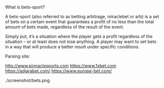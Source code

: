 
What is bets-sport?

A bets-sport (also referred to as betting arbitrage, miraclebet or arb) is a set of bets on a certain event that guarantees a profit of no less than the total amount of bets made,
regardless of the result of the event.

Simply put, it’s a situation where the player gets a profit regardless of the situation – or at least does not lose anything.
A player may want to set bets in a way that will produce a better result under specific conditions.


Parsing site:

http://www.pinnaclesports.com
https://www.1xbet.com
https://adjarabet.com/
https://www.europe-bet.com/



./screenshot/bets.png





